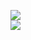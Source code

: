[![](https://img.shields.io/badge/Made%20With-Github%20Spray-lightgrey.svg?style=for-the-badge&logo=github)](https://github.com/Annihil/github-spray#28581)  
[![](https://i.imgur.com/2DrTn0Z.gif)](https://github.com/Annihil/github-spray)